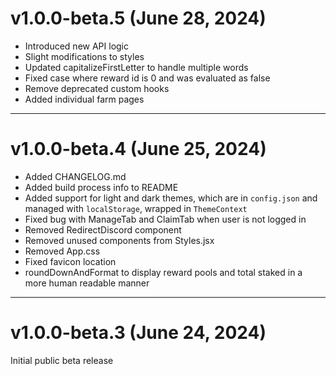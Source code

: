 # v1.0.0-beta.5 (June 28, 2024)

- Introduced new API logic
- Slight modifications to styles
- Updated capitalizeFirstLetter to handle multiple words
- Fixed case where reward id is 0 and was evaluated as false
- Remove deprecated custom hooks
- Added individual farm pages

---
# v1.0.0-beta.4 (June 25, 2024)

- Added CHANGELOG.md
- Added build process info to README
- Added support for light and dark themes, which are in `config.json` and managed with `localStorage`, wrapped in `ThemeContext`
- Fixed bug with ManageTab and ClaimTab when user is not logged in
- Removed RedirectDiscord component
- Removed unused components from Styles.jsx
- Removed App.css
- Fixed favicon location
- roundDownAndFormat to display reward pools and total staked in a more human readable manner


---
# v1.0.0-beta.3 (June 24, 2024)

Initial public beta release